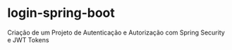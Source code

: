 # login-spring-boot
Criação de um Projeto de Autenticação e Autorização com Spring Security e JWT Tokens

